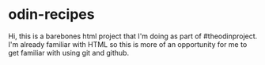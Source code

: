 # odin-recipes

Hi, this is a barebones html project that I'm doing as part of
#theodinproject. I'm already familiar with HTML so this is more of an 
opportunity for me to get familiar with using git and github.
